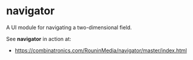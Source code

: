 # navigator
A UI module for navigating a two-dimensional field.

See **navigator** in action at:
 
 * https://combinatronics.com/RouninMedia/navigator/master/index.html
 
